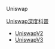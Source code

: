 Uniswap

[Uniswap深度科普](https://zhuanlan.zhihu.com/p/380749685)

- [UniswapV2](UniswapV2.md)
- [UniswapV3](UniswapV3.md)



